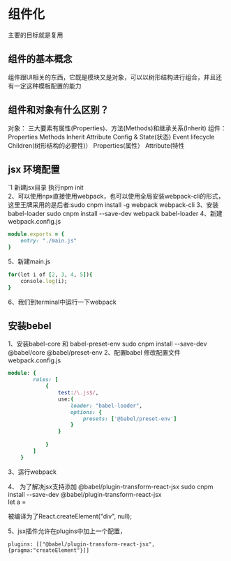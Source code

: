 # 组件化
主要的目标就是复用
## 组件的基本概念
组件跟UI相关的东西，它既是模块又是对象，可以以树形结构进行组合，并且还有一定这种模板配置的能力
## 组件和对象有什么区别？
对象： 三大要素有属性(Properties)、方法(Methods)和继承关系(Inherit) 
组件： Properties Methods Inherit Attribute Config & State(状态) Event  lifecycle Children(树形结构的必要性)）
Properties(属性） Attribute(特性 

## jsx 环境配置
`1 新建jsx目录 执行npm init  
2、可以使用npx直接使用webpack，也可以使用全局安装webpack-cli的形式，这里王牌采用的是后者:sudo cnpm  install -g webpack webpack-cli
3、安装babel-loader 
sudo cnpm install --save-dev webpack babel-loader
4、新建webpack.config.js
```ruby
module.exports = {
    entry: "./main.js"
}
```
5、新建main.js
```ruby
for(let i of [2, 3, 4, 5]){
    console.log(i);
}
````
6、我们到terminal中运行一下webpack

## 安装bebel 
1、安装babel-core 和 babel-preset-env
sudo cnpm install --save-dev @babel/core @babel/preset-env
2、配置babel 
修改配置文件webpack.config.js
``` ruby
module: {
        rules: [
            {
                test:/\.js$/,
                use:{
                    loader: "babel-loader",
                    options: {
                        presets: ['@babel/preset-env']
                    }
                }
    
            }
        ]
    }
```
3、运行webpack

4、 为了解决jsx支持添加 @babel/plugin-transform-react-jsx 
sudo cnpm install --save-dev @babel/plugin-transform-react-jsx  
    let a = <div/> 被编译为了React.createElement(\"div\", null);

5、jsx插件允许在plugins中加上一个配置，
```
plugins: [["@babel/plugin-transform-react-jsx",{pragma:"createElement"}]]
```